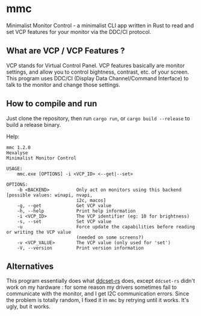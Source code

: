 # mmc
Minimalist Monitor Control - a minimalist CLI app written in Rust to read and set VCP features for your monitor via the DDC/CI protocol.

## What are VCP / VCP Features ?

VCP stands for Virtual Control Panel. VCP features basically are monitor settings, and allow you to control bightness, contrast, etc. of your screen. This program uses DDC/CI (Display Data Channel/Command Interface) to talk to the monitor and change those settings.

## How to compile and run

Just clone the repository, then run `cargo run`, or `cargo build --release` to build a release binary.

Help:

```
mmc 1.2.0
Hexalyse
Minimalist Monitor Control

USAGE:
    mmc.exe [OPTIONS] -i <VCP_ID> <--get|--set>

OPTIONS:
    -b <BACKEND>          Only act on monitors using this backend [possible values: winapi, nvapi,
                          i2c, macos]
    -g, --get             Get VCP value
    -h, --help            Print help information
    -i <VCP_ID>           The VCP identifier (eg: 10 for brightness)
    -s, --set             Set VCP value
    -u                    Force update the capabilities before reading or writing the VCP value
                          (needed on some screens?)
    -v <VCP_VALUE>        The VCP value (only used for 'set')
    -V, --version         Print version information
```

## Alternatives

This program essentially does what [ddcset-rs](https://github.com/arcnmx/ddcset-rs) does, except `ddcset-rs` didn't work on my hardware : for some reason my drivers sometimes fail to communicate with the monitor, and I get I2C communication errors. Since the problem is totally random, I fixed it in `mmc` by retrying until it works. It's ugly, but it works.
